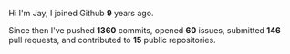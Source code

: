 Hi I'm Jay, I joined Github **9** years ago.

Since then I've pushed **1360** commits, opened **60** issues, submitted **146** pull requests, and contributed to **15** public repositories.

